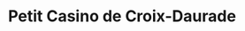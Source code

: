 ---
title: "Petit Casino de Croix-Daurade"
url: /toulouse/petit-casino-de-croix-daurade/
shop: commodité
---